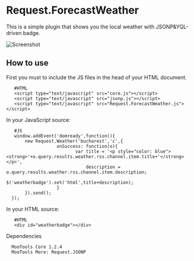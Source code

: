 Request.ForecastWeather
=======================
This is a simple plugin that shows you the local weather with JSONP&YQL-driven badge.

![Screenshot](http://farm5.static.flickr.com/4026/4659201615_5229b62e6d.jpg)

How to use
----------

First you must to include the JS files in the head of your HTML document.
       
       #HTML
       <script type="text/javascript" src="core.js"></script>
       <script type="text/javascript" src="jsonp.js"></script>
       <script type="text/javascript" src="Request.ForecastWeather.js"></script>

In your JavaScript source: 

       #JS 
       window.addEvent('domready',function(){ 
           new Request.Weather('bucharest','c',{
                       onSuccess: function(o){
                              var title = '<p style="color: blue"><strong>'+o.query.results.weather.rss.channel.item.title+'</strong></p>',
                                  description = o.query.results.weather.rss.channel.item.description;               
                                  $('weatherbadge').set('html',title+description);
                       }
           }).send();
      });

In your HTML source: 

       #HTML
       <div id="weatherbadge"></div>


Dependencies

      MooTools Core 1.2.4
      MooTools More: Request.JSONP